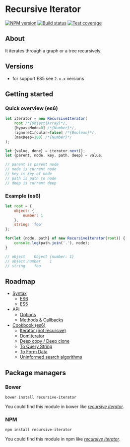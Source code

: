 # Recursive Iterator

[![NPM version][npm-image]][npm-url]
[![Build status][travis-image]][travis-url]
[![Test coverage][coveralls-image]][coveralls-url]

## About
It iterates through a graph or a tree recursively.

## Versions
+ for support ES5 see `2.x.x` versions

## Getting started

### Quick overview (es6)
```js
let iterator = new RecursiveIterator(
    root /*{Object|Array}*/,
    [bypassMode=0] /*{Number}*/,
    [ignoreCircular=false] /*{Boolean}*/,
    [maxDeep=100] /*{Number}*/
);

let {value, done} = iterator.next();
let {parent, node, key, path, deep} = value;

// parent is parent node
// node is current node
// key is key of node
// path is path to node
// deep is current deep
```

### Example (es6)
```js
let root = {
    object: {
        number: 1
    },
    string: 'foo'
};

for(let {node, path} of new RecursiveIterator(root)) {
    console.log(path.join('.'), node);
}

// object    Object {number: 1}
// object.number    1
// string    foo
```

## Roadmap
* [Syntax](https://github.com/nervgh/recursive-iterator/wiki/Syntax)
    * [ES6](https://github.com/nervgh/recursive-iterator/wiki/Syntax#es6)
    * [ES5](https://github.com/nervgh/recursive-iterator/wiki/Syntax#es5)
* API
    * [Options](https://github.com/nervgh/recursive-iterator/wiki/Options)
    * [Methods & Callbacks](https://github.com/nervgh/recursive-iterator/wiki/Methods-&-Callbacks)
* [Cookbook (es6)](https://github.com/nervgh/recursive-iterator/wiki/Cookbook-(es6))
    * [Iterator (not recursive)](https://github.com/nervgh/recursive-iterator/wiki/Cookbook-(es6)#iterator-not-recursive)
    * [DomIterator](https://github.com/nervgh/recursive-iterator/wiki/Cookbook-(es6)#domiterator)
    * [Deep copy / Deep clone](https://github.com/nervgh/recursive-iterator/wiki/Cookbook-(es6)#deep-copy--deep-clone)
    * [To Query String](https://github.com/nervgh/recursive-iterator/wiki/Cookbook-(es6)#to-query-string)
    * [To Form Data](https://github.com/nervgh/recursive-iterator/wiki/Cookbook-(es6)#to-form-data)
    * [Uninformed search algorithms](https://github.com/nervgh/recursive-iterator/wiki/Cookbook-(es6)#uninformed-search-algorithms)


## Package managers
### Bower
```
bower install recursive-iterator
```
You could find this module in bower like [_recursive iterator_](http://bower.io/search/?q=recursive%20iterator).

### NPM
```
npm install recursive-iterator
```
You could find this module in npm like [_recursive iterator_](https://www.npmjs.com/search?q=recursive+iterator).


[npm-image]: https://img.shields.io/npm/v/recursive-iterator.svg?style=flat
[npm-url]: https://npmjs.org/package/recursive-iterator
[travis-image]: https://img.shields.io/travis/nervgh/recursive-iterator.svg?style=flat
[travis-url]: https://travis-ci.org/nervgh/recursive-iterator
[coveralls-image]: https://img.shields.io/coveralls/nervgh/recursive-iterator.svg?style=flat
[coveralls-url]: https://coveralls.io/r/nervgh/recursive-iterator?branch=master

